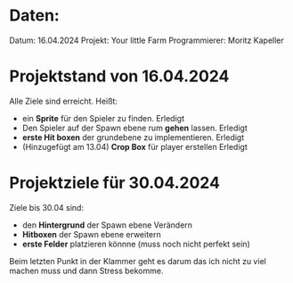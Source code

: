 # Daten:
Datum: 16.04.2024
Projekt: Your little Farm
Programmierer: Moritz Kapeller

# Projektstand von 16.04.2024
Alle Ziele sind erreicht. Heißt:
 - ein **Sprite** für den Spieler zu finden.                    Erledigt
 - Den Spieler auf der Spawn ebene rum **gehen** lassen.        Erledigt
 - **erste Hit boxen** der grundebene zu implementieren.        Erledigt
 - (Hinzugefügt am 13.04) **Crop Box** für player erstellen     Erledigt

# Projektziele für 30.04.2024
Ziele bis 30.04 sind:
 - den **Hintergrund** der Spawn ebene Verändern
 - **Hitboxen** der Spawn ebene erweitern
 - **erste Felder** platzieren könnne (muss noch nicht perfekt sein)

 Beim letzten Punkt in der Klammer geht es darum das ich nicht zu viel 
 machen muss und dann Stress bekomme.